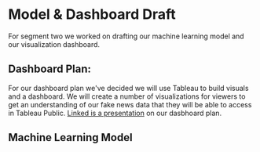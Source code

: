 # Model & Dashboard Draft

For segment two we worked on drafting our machine learning model and our visualization dashboard. 

## Dashboard Plan:

For our dashboard plan we've decided we will use Tableau to build visuals and a dashboard. We will create a number of visualizations for viewers to get an understanding of our fake news data that they will be able to access in Tableau Public. [Linked is a presentation](https://docs.google.com/presentation/d/1g8Sc2dXEjVXcqJp-7kets7wrgMOBICrahSz-FxXqBT8/edit#slide=id.g147ce9005d0_0_4) on our dasbhoard plan. 

## Machine Learning Model 

